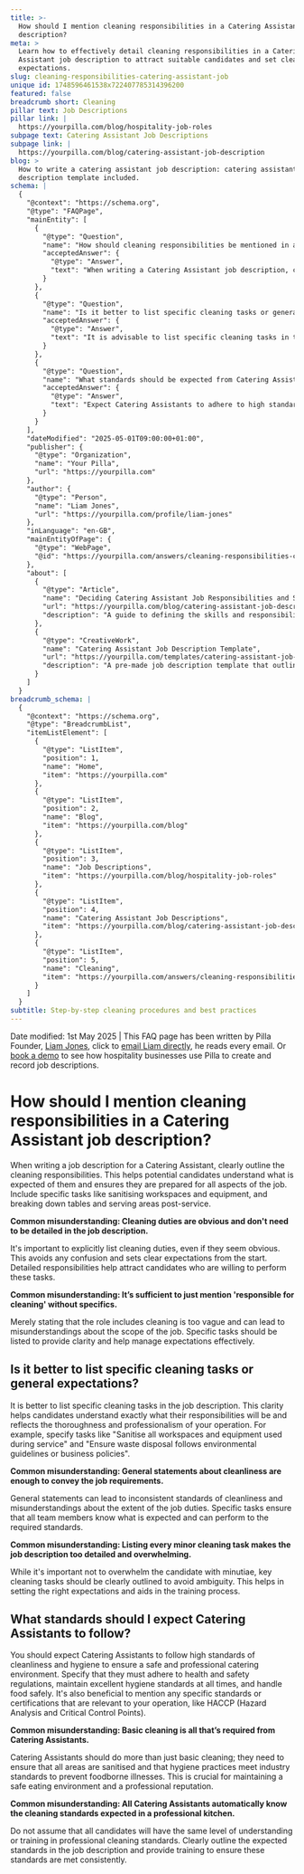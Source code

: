 ```yaml
---
title: >-
  How should I mention cleaning responsibilities in a Catering Assistant job
  description?
meta: >
  Learn how to effectively detail cleaning responsibilities in a Catering
  Assistant job description to attract suitable candidates and set clear
  expectations.
slug: cleaning-responsibilities-catering-assistant-job
unique id: 1748596461538x722407785314396200
featured: false
breadcrumb short: Cleaning
pillar text: Job Descriptions
pillar link: |
  https://yourpilla.com/blog/hospitality-job-roles
subpage text: Catering Assistant Job Descriptions
subpage link: |
  https://yourpilla.com/blog/catering-assistant-job-description
blog: >
  How to write a catering assistant job description: catering assistant job
  description template included.
schema: |
  {
    "@context": "https://schema.org",
    "@type": "FAQPage",
    "mainEntity": [
      {
        "@type": "Question",
        "name": "How should cleaning responsibilities be mentioned in a Catering Assistant job description?",
        "acceptedAnswer": {
          "@type": "Answer",
          "text": "When writing a Catering Assistant job description, clearly outline the cleaning responsibilities to ensure candidates understand the expectations. Include specific tasks such as sanitising workspaces and equipment, and breaking down tables and serving areas post-service. It's important to list these duties explicitly to avoid confusion and set clear expectations."
        }
      },
      {
        "@type": "Question",
        "name": "Is it better to list specific cleaning tasks or general expectations in a job description?",
        "acceptedAnswer": {
          "@type": "Answer",
          "text": "It is advisable to list specific cleaning tasks in the job description. This helps candidates understand their responsibilities clearly, promoting consistency and professionalism. Specify tasks such as sanitising all workspaces and equipment used during service and ensuring waste disposal complies with environmental guidelines or business policies."
        }
      },
      {
        "@type": "Question",
        "name": "What standards should be expected from Catering Assistants regarding cleanliness?",
        "acceptedAnswer": {
          "@type": "Answer",
          "text": "Expect Catering Assistants to adhere to high standards of cleanliness and hygiene, following health and safety regulations consistently. They should maintain excellent hygiene, handle food safely, and meet any specific certifications relevant to your operation, such as HACCP. Ensure these standards are communicated clearly in the job description and reinforced through training."
        }
      }
    ],
    "dateModified": "2025-05-01T09:00:00+01:00",
    "publisher": {
      "@type": "Organization",
      "name": "Your Pilla",
      "url": "https://yourpilla.com"
    },
    "author": {
      "@type": "Person",
      "name": "Liam Jones",
      "url": "https://yourpilla.com/profile/liam-jones"
    },
    "inLanguage": "en-GB",
    "mainEntityOfPage": {
      "@type": "WebPage",
      "@id": "https://yourpilla.com/answers/cleaning-responsibilities-catering-assistant-job"
    },
    "about": [
      {
        "@type": "Article",
        "name": "Deciding Catering Assistant Job Responsibilities and Skills",
        "url": "https://yourpilla.com/blog/catering-assistant-job-description",
        "description": "A guide to defining the skills and responsibilities for Catering Assistant roles, ensuring a comprehensive understanding for job-seekers."
      },
      {
        "@type": "CreativeWork",
        "name": "Catering Assistant Job Description Template",
        "url": "https://yourpilla.com/templates/catering-assistant-job-description",
        "description": "A pre-made job description template that outlines the roles and responsibilities of a Catering Assistant, including detailed cleaning tasks."
      }
    ]
  }
breadcrumb_schema: |
  {
    "@context": "https://schema.org",
    "@type": "BreadcrumbList",
    "itemListElement": [
      {
        "@type": "ListItem",
        "position": 1,
        "name": "Home",
        "item": "https://yourpilla.com"
      },
      {
        "@type": "ListItem",
        "position": 2,
        "name": "Blog",
        "item": "https://yourpilla.com/blog"
      },
      {
        "@type": "ListItem",
        "position": 3,
        "name": "Job Descriptions",
        "item": "https://yourpilla.com/blog/hospitality-job-roles"
      },
      {
        "@type": "ListItem",
        "position": 4,
        "name": "Catering Assistant Job Descriptions",
        "item": "https://yourpilla.com/blog/catering-assistant-job-description"
      },
      {
        "@type": "ListItem",
        "position": 5,
        "name": "Cleaning",
        "item": "https://yourpilla.com/answers/cleaning-responsibilities-catering-assistant-job"
      }
    ]
  }
subtitle: Step-by-step cleaning procedures and best practices
---
```


Date modified: 1st May 2025 | This FAQ page has been written by Pilla Founder, [Liam Jones](https://yourpilla.com/profile/liam-jones), click to [email Liam directly](https://mailto:liam@yourpilla.com), he reads every email. Or [book a demo](https://calendly.com/pilla/demo) to see how hospitality businesses use Pilla to create and record job descriptions.

# How should I mention cleaning responsibilities in a Catering Assistant job description?

When writing a job description for a Catering Assistant, clearly outline the cleaning responsibilities. This helps potential candidates understand what is expected of them and ensures they are prepared for all aspects of the job. Include specific tasks like sanitising workspaces and equipment, and breaking down tables and serving areas post-service.

**Common misunderstanding: Cleaning duties are obvious and don't need to be detailed in the job description.**

It's important to explicitly list cleaning duties, even if they seem obvious. This avoids any confusion and sets clear expectations from the start. Detailed responsibilities help attract candidates who are willing to perform these tasks.

**Common misunderstanding: It’s sufficient to just mention 'responsible for cleaning' without specifics.**

Merely stating that the role includes cleaning is too vague and can lead to misunderstandings about the scope of the job. Specific tasks should be listed to provide clarity and help manage expectations effectively.

## Is it better to list specific cleaning tasks or general expectations?

It is better to list specific cleaning tasks in the job description. This clarity helps candidates understand exactly what their responsibilities will be and reflects the thoroughness and professionalism of your operation. For example, specify tasks like "Sanitise all workspaces and equipment used during service" and "Ensure waste disposal follows environmental guidelines or business policies".

**Common misunderstanding: General statements about cleanliness are enough to convey the job requirements.**

General statements can lead to inconsistent standards of cleanliness and misunderstandings about the extent of the job duties. Specific tasks ensure that all team members know what is expected and can perform to the required standards.

**Common misunderstanding: Listing every minor cleaning task makes the job description too detailed and overwhelming.**

While it's important not to overwhelm the candidate with minutiae, key cleaning tasks should be clearly outlined to avoid ambiguity. This helps in setting the right expectations and aids in the training process.

## What standards should I expect Catering Assistants to follow?

You should expect Catering Assistants to follow high standards of cleanliness and hygiene to ensure a safe and professional catering environment. Specify that they must adhere to health and safety regulations, maintain excellent hygiene standards at all times, and handle food safely. It's also beneficial to mention any specific standards or certifications that are relevant to your operation, like HACCP (Hazard Analysis and Critical Control Points).

**Common misunderstanding: Basic cleaning is all that’s required from Catering Assistants.**

Catering Assistants should do more than just basic cleaning; they need to ensure that all areas are sanitised and that hygiene practices meet industry standards to prevent foodborne illnesses. This is crucial for maintaining a safe eating environment and a professional reputation.

**Common misunderstanding: All Catering Assistants automatically know the cleaning standards expected in a professional kitchen.**

Do not assume that all candidates will have the same level of understanding or training in professional cleaning standards. Clearly outline the expected standards in the job description and provide training to ensure these standards are met consistently.
